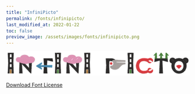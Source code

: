 ```yaml
---
title: "InfiniPicto"
permalink: /fonts/infinipicto/
last_modified_at: 2022-01-22
toc: false
preview_image: /assets/images/fonts/infinipicto.png
---
```

![InfiniPicto](/assets/images/fonts/infinipicto.png)

[Download Font License](https://github.com/inkstitch/inkstitch/tree/main/fonts/infinipicto/LICENSE)